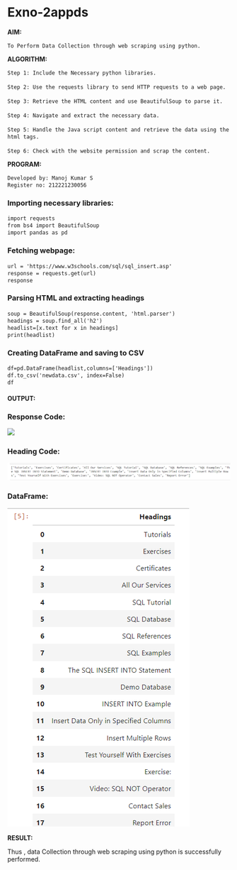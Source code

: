 # Exno-2appds
**AIM:**
    
    To Perform Data Collection through web scraping using python.

**ALGORITHM:**

	Step 1: Include the Necessary python libraries.
 
	Step 2: Use the requests library to send HTTP requests to a web page.
 
	Step 3: Retrieve the HTML content and use BeautifulSoup to parse it.
 
	Step 4: Navigate and extract the necessary data.
 
	Step 5: Handle the Java script content and retrieve the data using the html tags.
 
	Step 6: Check with the website permission and scrap the content.

**PROGRAM:**

```
Developed by: Manoj Kumar S
Register no: 212221230056
```
### Importing necessary libraries:
```
import requests
from bs4 import BeautifulSoup
import pandas as pd	
```

### Fetching webpage:
```
url = 'https://www.w3schools.com/sql/sql_insert.asp'
response = requests.get(url)
response
```

### Parsing HTML and extracting headings
```
soup = BeautifulSoup(response.content, 'html.parser')
headings = soup.find_all('h2')
headlist=[x.text for x in headings]
print(headlist)
```

### Creating DataFrame and saving to CSV

```
df=pd.DataFrame(headlist,columns=['Headings'])
df.to_csv('newdata.csv', index=False)
df
```

#### OUTPUT: 

### Response Code:
![
](373129529-f703f18d-7992-424d-93f3-d14936131c5d.png)

### Heading Code:
![alt text](373129039-c6cf0b06-623a-4183-8117-66e4e47b5d19.png)

### DataFrame:

![alt text](373129302-f86aa3b6-8125-4fc9-a848-74f87c9ebb21.png)


**RESULT:**
 
Thus , data Collection through web scraping using python is successfully performed.